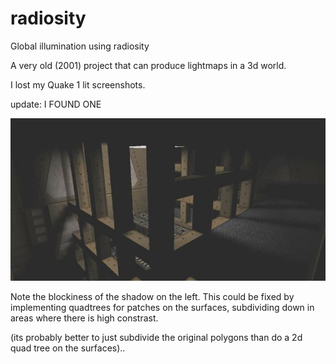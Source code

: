 # radiosity
Global illumination using radiosity

A very old (2001) project that can produce lightmaps in a 3d world.

I lost my Quake 1 lit screenshots.

update: I FOUND ONE

![alt text](https://github.com/tomtaig/radiosity/blob/master/quake1.jpg)

Note the blockiness of the shadow on the left. This could be fixed by implementing quadtrees for patches on the surfaces, subdividing down in areas where there is high constrast.

(its probably better to just subdivide the original polygons than do a 2d quad tree on the surfaces)..
